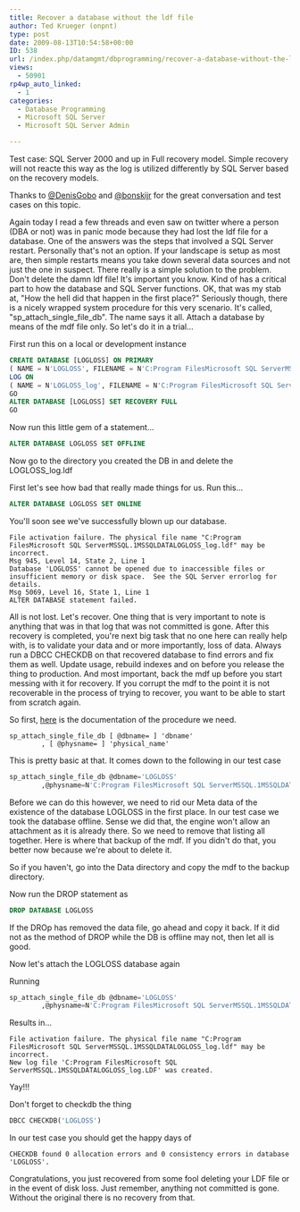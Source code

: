 ```yaml
---
title: Recover a database without the ldf file
author: Ted Krueger (onpnt)
type: post
date: 2009-08-13T10:54:58+00:00
ID: 538
url: /index.php/datamgmt/dbprogramming/recover-a-database-without-the-ldf-file/
views:
  - 50901
rp4wp_auto_linked:
  - 1
categories:
  - Database Programming
  - Microsoft SQL Server
  - Microsoft SQL Server Admin

---
```

Test case: SQL Server 2000 and up in Full recovery model. Simple recovery will not reacte this way as the log is utilized differently by SQL Server based on the recovery models.

Thanks to [@DenisGobo][1] and [@bonskijr][2] for the great conversation and test cases on this topic. 

Again today I read a few threads and even saw on twitter where a person (DBA or not) was in panic mode because they had lost the ldf file for a database. One of the answers was the steps that involved a SQL Server restart. Personally that's not an option. If your landscape is setup as most are, then simple restarts means you take down several data sources and not just the one in suspect. There really is a simple solution to the problem. Don't delete the damn ldf file! It's important you know. Kind of has a critical part to how the database and SQL Server functions. OK, that was my stab at, "How the hell did that happen in the first place?" Seriously though, there is a nicely wrapped system procedure for this very scenario. It's called, "sp\_attach\_single\_file\_db". The name says it all. Attach a database by means of the mdf file only. So let's do it in a trial...

First run this on a local or development instance

```sql
CREATE DATABASE [LOGLOSS] ON PRIMARY
( NAME = N'LOGLOSS', FILENAME = N'C:Program FilesMicrosoft SQL ServerMSSQL.1MSSQLDATALOGLOSS.mdf' , SIZE = 3048KB , MAXSIZE = UNLIMITED, FILEGROWTH = 1024KB )
LOG ON
( NAME = N'LOGLOSS_log', FILENAME = N'C:Program FilesMicrosoft SQL ServerMSSQL.1MSSQLDATALOGLOSS_log.ldf' , SIZE = 1024KB , MAXSIZE = 2048GB , FILEGROWTH = 10%)
GO
ALTER DATABASE [LOGLOSS] SET RECOVERY FULL
GO
```
Now run this little gem of a statement...

```sql
ALTER DATABASE LOGLOSS SET OFFLINE
```

Now go to the directory you created the DB in and delete the LOGLOSS_log.ldf
  
First let's see how bad that really made things for us. Run this...

```sql
ALTER DATABASE LOGLOSS SET ONLINE
```

You'll soon see we've successfully blown up our database. 

```
File activation failure. The physical file name "C:Program FilesMicrosoft SQL ServerMSSQL.1MSSQLDATALOGLOSS_log.ldf" may be incorrect.
Msg 945, Level 14, State 2, Line 1
Database 'LOGLOSS' cannot be opened due to inaccessible files or insufficient memory or disk space.  See the SQL Server errorlog for details.
Msg 5069, Level 16, State 1, Line 1
ALTER DATABASE statement failed.
```

All is not lost. Let's recover. One thing that is very important to note is anything that was in that log that was not committed is gone. After this recovery is completed, you're next big task that no one here can really help with, is to validate your data and or more importantly, loss of data. Always run a DBCC CHECKDB on that recovered database to find errors and fix them as well. Update usage, rebuild indexes and on before you release the thing to production. And most important, back the mdf up before you start messing with it for recovery. If you corrupt the mdf to the point it is not recoverable in the process of trying to recover, you want to be able to start from scratch again.

So first, [here][3] is the documentation of the procedure we need.

```
sp_attach_single_file_db [ @dbname= ] 'dbname'
        , [ @physname= ] 'physical_name'
```

This is pretty basic at that. It comes down to the following in our test case

```sql
sp_attach_single_file_db @dbname='LOGLOSS'
        ,@physname=N'C:Program FilesMicrosoft SQL ServerMSSQL.1MSSQLDATALOGLOSS.mdf'
```

Before we can do this however, we need to rid our Meta data of the existence of the database LOGLOSS in the first place. In our test case we took the database offline. Sense we did that, the engine won't allow an attachment as it is already there. So we need to remove that listing all together. Here is where that backup of the mdf. If you didn't do that, you better now because we're about to delete it.
  
So if you haven't, go into the Data directory and copy the mdf to the backup directory.
  
Now run the DROP statement as

```sql
DROP DATABASE LOGLOSS
```

If the DROp has removed the data file, go ahead and copy it back. If it did not as the method of DROP while the DB is offline may not, then let all is good.
  
Now let's attach the LOGLOSS database again

Running

```sql
sp_attach_single_file_db @dbname='LOGLOSS'
        ,@physname=N'C:Program FilesMicrosoft SQL ServerMSSQL.1MSSQLDATALOGLOSS.mdf'
```

Results in...

```
File activation failure. The physical file name "C:Program FilesMicrosoft SQL ServerMSSQL.1MSSQLDATALOGLOSS_log.ldf" may be incorrect.
New log file 'C:Program FilesMicrosoft SQL ServerMSSQL.1MSSQLDATALOGLOSS_log.LDF' was created.
```

Yay!!!

Don't forget to checkdb the thing

```sql
DBCC CHECKDB('LOGLOSS')
```

In our test case you should get the happy days of

```
CHECKDB found 0 allocation errors and 0 consistency errors in database 'LOGLOSS'.
```

Congratulations, you just recovered from some fool deleting your LDF file or in the event of disk loss. Just remember, anything not committed is gone. Without the original there is no recovery from that.

 [1]: http://twitter.com/DenisGobo
 [2]: http://twitter.com/bonskijr
 [3]: http://technet.microsoft.com/en-us/library/ms174385.aspx